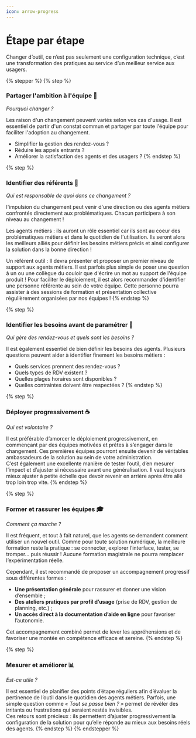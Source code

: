 ```yaml
---
icon: arrow-progress
---
```


# Étape par étape

Changer d’outil, ce n’est pas seulement une configuration technique, c’est une transformation des pratiques au service d’un meilleur service aux usagers.&#x20;

{% stepper %}
{% step %}
### Partager l'ambition à l'équipe 🎯

_Pourquoi changer ?_&#x20;

Les raison d'un changement peuvent variés selon vos cas d'usage. Il est essentiel de partir d'un constat commun et partager par toute l'équipe pour faciliter l'adoption au changement.&#x20;

* Simplifier la gestion des rendez-vous ?&#x20;
* Réduire les appels entrants ?&#x20;
* Améliorer la satisfaction des agents et des usagers ?&#x20;
{% endstep %}

{% step %}
### Identifier des référents 👤

_Qui est responsable de quoi dans ce changement ?_&#x20;

l'impulsion du changement peut venir d'une direction ou des agents métiers confrontés directement aux problématiques. Chacun participera à son niveau au changement !&#x20;

Les agents métiers : ils auront un rôle essentiel car ils sont au coeur des problématiques métiers et dans le quotidien de l'utilisation. Ils seront alors les meilleurs alliés pour définir les besoins métiers précis et ainsi configurer la solution dans la bonne direction !&#x20;

Un référent outil : Il devra présenter et proposer un premier niveau de support aux agents métiers. Il est parfois plus simple de poser une question à un ou une collègue du couloir que d'écrire un mot au support de l'équipe produit ! Pour faciliter le déploiement, il est alors recommander d'identifier une personne référente au sein de votre équipe. Cette personne pourra assister à des sessions de formation et présentation collective régulièrement organisées par nos équipes !&#x20;
{% endstep %}

{% step %}
### Identifier les besoins avant de paramétrer 🔎

_Qui gère des rendez-vous et quels sont les besoins ?_&#x20;

Il est également essentiel de bien définir les besoins des agents. Plusieurs questions peuvent aider à identifier finement les besoins métiers :&#x20;

* Quels services prennent des rendez-vous ?
* Quels types de RDV existent ?
* Quelles plages horaires sont disponibles ?
* Quelles contraintes doivent être respectées ?
{% endstep %}

{% step %}
### &#x20;Déployer progressivement ☕️

_Qui est volontaire ?_&#x20;

Il est préférable d’amorcer le déploiement progressivement, en commençant par des équipes motivées et prêtes à s’engager dans le changement. Ces premières équipes pourront ensuite devenir de véritables ambassadeurs de la solution au sein de votre administration. \
C’est également une excellente manière de tester l’outil, d’en mesurer l’impact et d’ajuster si nécessaire avant une généralisation. Il vaut toujours mieux ajuster à petite échelle que devoir revenir en arrière après être allé trop loin trop vite.
{% endstep %}

{% step %}
### Former et rassurer les équipes 🎓

_Comment ça marche ?_&#x20;

Il est fréquent, et tout à fait naturel, que les agents se demandent comment utiliser un nouvel outil. Comme pour toute solution numérique, la meilleure formation reste la pratique : se connecter, explorer l’interface, tester, se tromper… puis réussir ! Aucune formation magistrale ne pourra remplacer l’expérimentation réelle.

Cependant, il est recommandé de proposer un accompagnement progressif sous différentes formes :

* **Une présentation générale** pour rassurer et donner une vision d’ensemble ;
* **Des ateliers pratiques par profil d’usage** (prise de RDV, gestion de planning, etc.) ;
* **Un accès direct à la documentation d’aide en ligne** pour favoriser l’autonomie.

Cet accompagnement combiné permet de lever les appréhensions et de favoriser une montée en compétence efficace et sereine.
{% endstep %}

{% step %}
### Mesurer et améliorer 📊

_Est-ce utile ?_&#x20;

Il est essentiel de planifier des points d’étape réguliers afin d’évaluer la pertinence de l’outil dans le quotidien des agents métiers. Parfois, une simple question comme _« Tout se passe bien ? »_ permet de révéler des irritants ou frustrations qui seraient restés invisibles.\
Ces retours sont précieux : ils permettent d’ajuster progressivement la configuration de la solution pour qu’elle réponde au mieux aux besoins réels des agents.
{% endstep %}
{% endstepper %}

